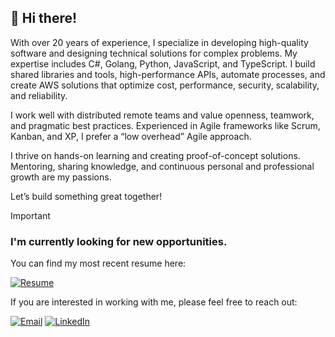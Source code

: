 ## :wave: Hi there!

With over 20 years of experience, I specialize in developing high-quality software and designing technical solutions for complex problems. My expertise includes C#, Golang, Python, JavaScript, and TypeScript. I build shared libraries and tools, high-performance APIs, automate processes, and create AWS solutions that optimize cost, performance, security, scalability, and reliability.

I work well with distributed remote teams and value openness, teamwork, and pragmatic best practices. Experienced in Agile frameworks like Scrum, Kanban, and XP, I prefer a “low overhead” Agile approach.

I thrive on hands-on learning and creating proof-of-concept solutions. Mentoring, sharing knowledge, and continuous personal and professional growth are my passions.

Let’s build something great together!

> [!IMPORTANT]  
> ### I'm currently looking for new opportunities.
>
> You can find my most recent resume here:
>
> [![Resume](https://img.shields.io/badge/Resume-00A86B?style=flat&logo=readme&logoColor=white)](https://abmetz.github.io/resume)
>
> If you are interested in working with me, please feel free to reach out:
>
> [![Email](https://img.shields.io/badge/Gmail-EA4335?style=flat&logo=gmail&logoColor=white)](mailto:abmetz@gmail.com) [![LinkedIn](https://img.shields.io/badge/LinkedIn-0A66C2?style=flat&logo=linkedin&logoColor=white)](https://www.linkedin.com/in/andrew-metzger)
